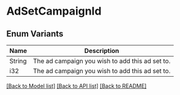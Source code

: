 # AdSetCampaignId

## Enum Variants

| Name | Description |
|---- | -----|
| String | The ad campaign you wish to add this ad set to. |
| i32 | The ad campaign you wish to add this ad set to. |

[[Back to Model list]](../README.md#documentation-for-models) [[Back to API list]](../README.md#documentation-for-api-endpoints) [[Back to README]](../README.md)


